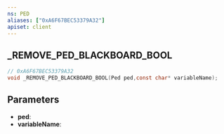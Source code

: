 ```yaml
---
ns: PED
aliases: ["0xA6F67BEC53379A32"]
apiset: client
---
```

## _REMOVE_PED_BLACKBOARD_BOOL

```c
// 0xA6F67BEC53379A32
void _REMOVE_PED_BLACKBOARD_BOOL(Ped ped,const char* variableName);
```


## Parameters
* **ped**:
* **variableName**:



